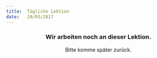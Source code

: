 ```yaml
---
title:  Tägliche Lektion
date:   20/03/2017
---
```


### <center>Wir arbeiten noch an dieser Lektion.</center>
<center>Bitte komme später zurück.</center>